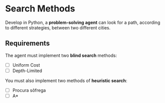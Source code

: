 # Search Methods

Develop in Python, a **problem-solving agent** can look for a path, according to different strategies, between two different cities.

## Requirements

The agent must implement two **blind search** methods:  
- [ ] Uniform Cost  
- [ ] Depth-Limited

You must also implement two methods of **heuristic search**:  
- [ ] Procura sôfrega  
- [ ] A\*
